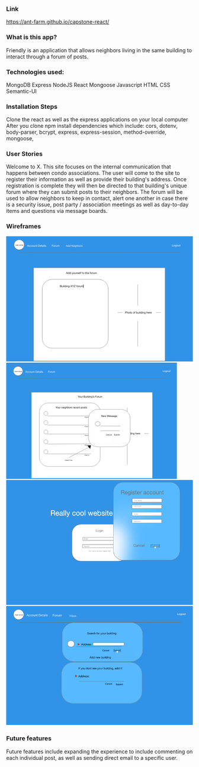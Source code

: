 ### Link
https://ant-farm.github.io/capstone-react/

### What is this app?
Friendly is an application that allows neighbors living in the same building to interact through a forum of posts.

### Technologies used:
MongoDB 
Express 
NodeJS
React
Mongoose
Javascript
HTML
CSS
Semantic-UI

### Installation Steps
Clone the react as well as the express applications on your local computer
After you clone npm install dependencies which include:
cors, dotenv, body-parser, bcrypt, express, express-session, method-override, mongoose, 

### User Stories
Welcome to X. This site focuses on the internal communication that happens between condo associations.
The user will come to the site to register their information as well as provide their building's address. Once registration is complete they will then be directed to that building's unique forum where they can submit posts to their neighbors. The forum will be used to allow neighbors to keep in contact, alert one another in case there is a security issue, post party / association meetings as well as day-to-day items and questions via message boards.

### Wireframes

![alt text](./images/Forum.png)
![alt text](./images/interacting-forum.png)
![alt text](./images/login:register.png)
![alt text](./images/Search:Add.png)

### Future features
Future features include expanding the experience to include commenting on each individual post, as well as sending direct email to a specific user. 